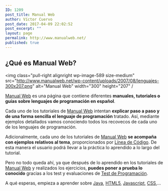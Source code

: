 ```yaml
---
ID: 1209
post_title: Manual Web
author: Víctor Cuervo
post_date: 2017-04-09 22:02:52
post_excerpt: ""
layout: page
permalink: http://www.manualweb.net/
published: true
---
```

<div class="headline">
  <h2>
    ¿Qué es Manual Web?
  </h2>
</div>

<img class="pull-right alignright wp-image-589 size-medium" src="http://www.manualweb.net/wp-content/uploads/2007/08/lenguajes-300x207.png" alt="Manual Web" width="300" height="207" /

[Manual Web][1] es una página que contiene diferentes **manuales, tutoriales o guías sobre lenguajes de programación en español**.

Cada uno de los tutoriales de [Manual Web][1] intentan **explicar paso a paso y de una forma sencilla el lenguaje de programación** tratado. Así, mediante ejemplos detallados vamos conociendo todos los recovecos de cada uno de los lenguajes de programación.

Adicionalmente, cada uno de los tutoriales de [Manual Web][1] **se acompaña con ejemplos relativos al tema**, proporcionados por [Línea de Código][2]. De esta manera el usuario podrá llevar a la práctica lo aprendido a lo largo del tutorial.

Pero no todo queda ahí, ya que después de lo aprendido en los tutoriales de [Manual Web][1] y realizados los ejercicios, **puedes poner a prueba lo conocido** gracias a los test y evaluaciones de [Test de Programación][3].

A qué esperas, empieza a aprender sobre [Java][4], [HTML5][5], [Javascript][6], [CSS][7],...

 [1]: http://www.manualweb.net "Manuales sobre Programación"
 [2]: http://lineadecodigo.com "Programación en Español"
 [3]: http://www.testprogramacion.com "Test de Programación"
 [4]: http://www.manualweb.net/tutorial-java/ "Tutorial sobre Java"
 [5]: http://www.manualweb.net/tutorial-html5/ "Tutorial sobre HTML5"
 [6]: http://www.manualweb.net/tutorial-javascript/ "Tutorial sobre Javascript"
 [7]: http://www.manualweb.net/tutorial-css/ "Tutorial sobre CSS"